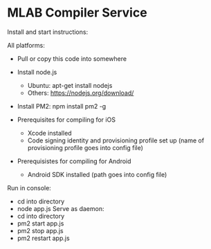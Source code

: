 # MLAB Compiler Service

Install and start instructions:

All platforms:
- Pull or copy this code into somewhere
- Install node.js
    - Ubuntu: apt-get install nodejs
    - Others: https://nodejs.org/download/
- Install PM2:
    npm install pm2 -g

- Prerequisites for compiling for iOS
    - Xcode installed
    - Code signing identity and provisioning profile set up (name of provisioning profile goes into config file)
- Prerequisistes for compiling for Android
    - Android SDK installed (path goes into config file)


Run in console:
- cd into directory
- node app.js
Serve as daemon:
- cd into directory
- pm2 start app.js
- pm2 stop app.js
- pm2 restart app.js